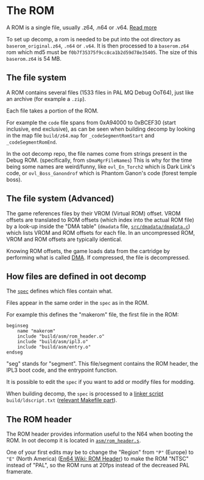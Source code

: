 # The ROM

A ROM is a single file, usually .z64, .n64 or .v64. [Read more](http://n64dev.org/romformats.html)

To set up decomp, a rom is needed to be put into the oot directory as `baserom_original.z64`, `.n64` or `.v64`.
It is then processed to a `baserom.z64` rom which md5 must be `f0b7f35375f9cc8ca1b2d59d78e35405`.
The size of this `baserom.z64` is 54 MB.

## The file system

A ROM contains several files (1533 files in PAL MQ Debug OoT64), just like an archive (for example a `.zip`).

Each file takes a portion of the ROM.

For example the `code` file spans from 0xA94000 to 0xBCEF30 (start inclusive, end exclusive), as can be seen when building decomp by looking in the map file `build/z64.map` for `_codeSegmentRomStart` and `_codeSegmentRomEnd`.

In the oot decomp repo, the file names come from strings present in the Debug ROM. (specifically, from `sDmaMgrFileNames`)
This is why for the time being some names are weird/funny, like `ovl_En_Torch2` which is Dark Link's code, or `ovl_Boss_Ganondrof` which is Phantom Ganon's code (forest temple boss).

## The file system (Advanced)

The game references files by their VROM (Virtual ROM) offset. VROM offsets are translated to ROM offsets (which index into the actual ROM file) by a look-up inside the "DMA table" (`dmadata` file, [`src/dmadata/dmadata.c`](https://github.com/zeldaret/oot/blob/master/src/dmadata/dmadata.c)) which lists VROM and ROM offsets for each file.
In an uncompressed ROM, VROM and ROM offsets are typically identical.

Knowing ROM offsets, the game loads data from the cartridge by performing what is called [DMA](http://n64devkit.square7.ch/keywords/index/data/system.htm#DMA). If compressed, the file is decompressed.

## How files are defined in oot decomp

The [`spec`](https://github.com/zeldaret/oot/blob/master/spec) defines which files contain what.

Files appear in the same order in the `spec` as in the ROM.

For example this defines the "makerom" file, the first file in the ROM:

```
beginseg
    name "makerom"
    include "build/asm/rom_header.o"
    include "build/asm/ipl3.o"
    include "build/asm/entry.o"
endseg
```

"seg" stands for "segment".
This file/segment contains the ROM header, the IPL3 boot code, and the entrypoint function.

It is possible to edit the `spec` if you want to add or modify files for modding.

When building decomp, the `spec` is processed to a [linker script](https://sourceware.org/binutils/docs/ld/Scripts.html) `build/ldscript.txt` ([relevant Makefile part](https://github.com/zeldaret/oot/blob/master/Makefile#L180-L184)).

## The ROM header

The ROM header provides information useful to the N64 when booting the ROM.
In oot decomp it is located in [`asm/rom_header.s`](https://github.com/zeldaret/oot/blob/master/asm/rom_header.s).

One of your first edits may be to change the "Region" from `"P"` (Europe) to `"E"` (North America) ([En64 Wiki: ROM Header](http://en64.shoutwiki.com/wiki/ROM#Cartridge_ROM_Header)) to make the ROM "NTSC" instead of "PAL", so the ROM runs at 20fps instead of the decreased PAL framerate.
